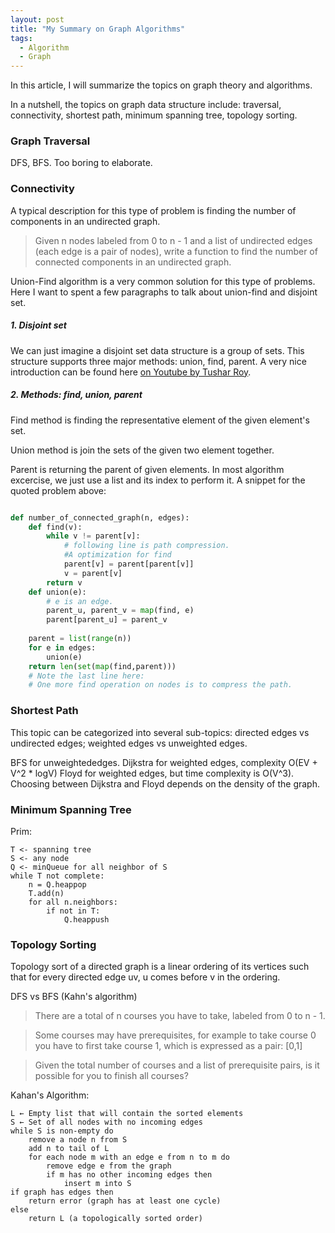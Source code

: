 ```yaml
---
layout: post
title: "My Summary on Graph Algorithms"
tags:
  - Algorithm
  - Graph
---
```


In this article, I will summarize the topics on graph theory and algorithms.

In a nutshell, the topics on graph data structure include: traversal, connectivity, shortest path, minimum spanning tree, topology sorting.

<!--more-->

### Graph Traversal

DFS, BFS. Too boring to elaborate.

### Connectivity

A typical description for this type of problem is finding the number of components in an undirected graph.

> Given n nodes labeled from 0 to n - 1 and a list of undirected edges (each edge is a pair of nodes), write a function to find the number of connected components in an undirected graph.

Union-Find algorithm is a very common solution for this type of problems. Here I want to spent a few paragraphs to talk about union-find and disjoint set.

##### 1. Disjoint set

We can just imagine a disjoint set data structure is a group of sets. This structure supports three major methods: union, find, parent. A very nice introduction can be found here [on Youtube by Tushar Roy](https://www.youtube.com/watch?v=ID00PMy0-vE).

##### 2. Methods: find, union, parent

Find method is finding the representative element of the given element's set.

Union method is join the sets of the given two element together.

Parent is returning the parent of given elements. In most algorithm excercise, we just use a list and its index to perform it. A snippet for the quoted problem above:

```python

def number_of_connected_graph(n, edges):
	def find(v):
		while v != parent[v]:
			# following line is path compression. 
			#A optimization for find
			parent[v] = parent[parent[v]]
			v = parent[v]
		return v
	def union(e):
		# e is an edge.
		parent_u, parent_v = map(find, e)
		parent[parent_u] = parent_v
	
	parent = list(range(n))
	for e in edges:
		union(e)
	return len(set(map(find,parent)))
	# Note the last line here:
	# One more find operation on nodes is to compress the path.

```


### Shortest Path

This topic can be categorized into several sub-topics: directed edges vs undirected edges; weighted edges vs unweighted edges.

BFS for unweightededges.
Dijkstra for weighted edges, complexity O(EV + V^2 * logV)
Floyd for weighted edges, but time complexity is O(V^3).
Choosing between Dijkstra and Floyd depends on the density of the graph.

### Minimum Spanning Tree

Prim:

```
T <- spanning tree
S <- any node
Q <- minQueue for all neighbor of S
while T not complete:
	n = Q.heappop
	T.add(n)
	for all n.neighbors:
		if not in T:
			Q.heappush

```

### Topology Sorting

Topology sort of a directed graph is a linear ordering of its vertices such that for every directed edge uv, u comes before v in the ordering.

DFS vs BFS (Kahn's algorithm)

>There are a total of n courses you have to take, labeled from 0 to n - 1.

>Some courses may have prerequisites, for example to take course 0 you have to first take course 1, which is expressed as a pair: [0,1]

>Given the total number of courses and a list of prerequisite pairs, is it possible for you to finish all courses?
>

Kahan's Algorithm:

```
L ← Empty list that will contain the sorted elements
S ← Set of all nodes with no incoming edges
while S is non-empty do
    remove a node n from S
    add n to tail of L
    for each node m with an edge e from n to m do
        remove edge e from the graph
        if m has no other incoming edges then
            insert m into S
if graph has edges then
    return error (graph has at least one cycle)
else
    return L (a topologically sorted order)
```
